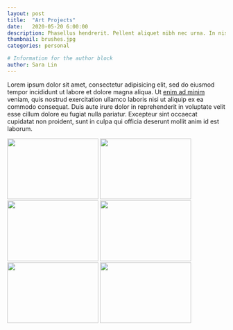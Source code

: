 ```yaml
---
layout: post
title:  "Art Projects"
date:   2020-05-20 6:00:00
description: Phasellus hendrerit. Pellent aliquet nibh nec urna. In nis aliquet vel, dapibus id,mattis.
thumbnail: brushes.jpg
categories: personal

# Information for the author block
author: Sara Lin
---
```

Lorem ipsum dolor sit amet, consectetur adipisicing elit, sed do eiusmod tempor incididunt ut labore et dolore magna aliqua. Ut [enim ad minim][link1] veniam, quis nostrud exercitation ullamco laboris nisi ut aliquip ex ea commodo consequat. Duis aute irure dolor in reprehenderit in voluptate velit esse cillum dolore eu fugiat nulla pariatur. Excepteur sint occaecat cupidatat non proident, sunt in culpa qui officia deserunt mollit anim id est laborum.

<div class="imageRow">
    <a  href="{{ site.baseurl }}/assets/img/brushes.jpg" style="color: transparent" data-fancybox="images" data-caption="My caption">
	    <img src="{{ site.baseurl }}/assets/img/brushes.jpg" id="myImg" style="width:100%; max-width:15em; height:10em" alt="caption here"/>
    </a>
    <a href="{{ site.baseurl }}/assets/img/brushes.jpg" style="color: transparent" data-fancybox="images" data-caption="fatty booty">
	    <img src="{{ site.baseurl }}/assets/img/brushes.jpg" id="myImg" style="width:100%; max-width:15em; height:10em" alt="caption here"/>
    </a>
    <a href="{{ site.baseurl }}/assets/img/brushes.jpg" style="color: transparent" data-fancybox="images" data-caption="LARGE">
	    <img src="{{ site.baseurl }}/assets/img/brushes.jpg" id="myImg" style="width:100%; max-width:15em; height:10em" alt="caption here"/>
    </a>
    <a href="{{ site.baseurl }}/assets/img/brushes.jpg" style="color: transparent" data-fancybox="images" data-caption="poop">
	    <img src="{{ site.baseurl }}/assets/img/brushes.jpg" id="myImg" style="width:100%; max-width:15em; height:10em" alt="caption here"/>
    </a>
    <a href="{{ site.baseurl }}/assets/img/brushes.jpg" style="color: transparent" data-fancybox="images" data-caption="five">
	    <img src="{{ site.baseurl }}/assets/img/brushes.jpg" id="myImg" style="width:100%; max-width:15em; height:10em" alt="caption here"/>
    </a>
    <a href="{{ site.baseurl }}/assets/img/brushes.jpg" style="color: transparent" data-fancybox="images" data-caption="six">
	    <img src="{{ site.baseurl }}/assets/img/brushes.jpg" id="myImg" style="width:100%; max-width:15em; height:10em" alt="caption here"/>
    </a>
</div>


[link1]: example.net

